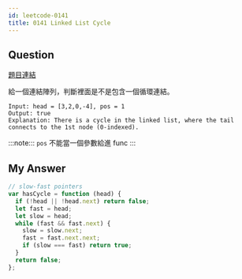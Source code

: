 ```yaml
---
id: leetcode-0141
title: 0141 Linked List Cycle
---
```


## Question

[題目連結](https://leetcode.com/problems/linked-list-cycle/)

給一個連結陣列，判斷裡面是不是包含一個循環連結。

```
Input: head = [3,2,0,-4], pos = 1
Output: true
Explanation: There is a cycle in the linked list, where the tail connects to the 1st node (0-indexed).
```

:::note:::
`pos` 不能當一個參數給進 func
:::

## My Answer

```js
// slow-fast pointers
var hasCycle = function (head) {
  if (!head || !head.next) return false;
  let fast = head;
  let slow = head;
  while (fast && fast.next) {
    slow = slow.next;
    fast = fast.next.next;
    if (slow === fast) return true;
  }
  return false;
};
```
